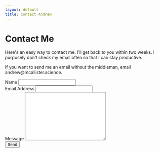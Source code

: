 ```yaml
---
layout: default
title: Contact Andrew
---
```


<div id="contact">
  <h1 class="pageTitle">Contact Me</h1>
  <div class="contactContent">
    <p class="intro"> Here's an easy way to contact me. I'll get back to you within two weeks. I purposely don't check my email often so that I can stay productive.</p>
    <p>If you want to send me an email without the middleman, email andrew@mcallister.science.</p>
  </div>
  <form name="contact" netlify action="{{ '/thanks' | prepend:site.baseurl}}">
    <label for="name">Name</label>
    <input type="text" name="name" class="full-width"><br>
    <label for="email">Email Address</label>
    <input type="email" name="email" class="full-width"><br>
    <label for="message">Message</label>
    <textarea name="message" cols="30" rows="10" class="full-width"></textarea><br>
    <input type="submit" value="Send" class="button">
  </form>
</div>
